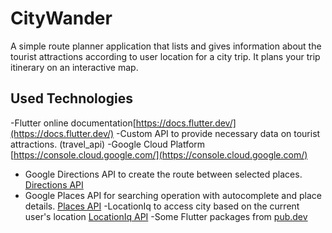 # CityWander
A simple route planner application that lists and gives information about the tourist attractions according to user location for a city trip. It plans your trip itinerary on an interactive map.

## Used Technologies

-Flutter online documentation[https://docs.flutter.dev/](https://docs.flutter.dev/)
-Custom API to provide necessary data on tourist attractions. (travel_api)
-Google Cloud Platform [https://console.cloud.google.com/](https://console.cloud.google.com/)
  * Google Directions API to create the route between selected places. [Directions API](https://developers.google.com/maps/documentation/directions/overview)
  * Google Places API for searching operation with autocomplete and place details. [Places API](https://developers.google.com/maps/documentation/places/)
-LocationIq to access city based on the current user's location [LocationIq API](https://locationiq.com)
-Some Flutter packages from [pub.dev](https://pub.dev)

